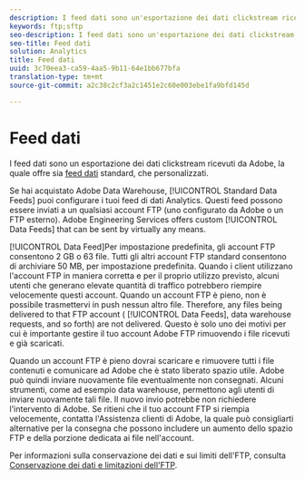 ```yaml
---
description: I feed dati sono un'esportazione dei dati clickstream ricevuti da Adobe, che offre sia feed di dati standard, che personalizzati.
keywords: ftp;sftp
seo-description: I feed dati sono un'esportazione dei dati clickstream ricevuti da Adobe, che offre sia feed di dati standard, che personalizzati.
seo-title: Feed dati
solution: Analytics
title: Feed dati
uuid: 3c70eea3-ca59-4aa5-9b11-64e1bb677bfa
translation-type: tm+mt
source-git-commit: a2c38c2cf3a2c1451e2c60e003ebe1fa9bfd145d

---
```



# Feed dati

I feed dati sono un esportazione dei dati clickstream ricevuti da Adobe, la quale offre sia [feed dati](/help/export/analytics-data-feed/c-getstarted/data-feed-overview.md) standard, che personalizzati.

Se hai acquistato Adobe Data Warehouse, [!UICONTROL Standard Data Feeds] puoi configurare i tuoi feed di dati Analytics. Questi feed possono essere inviati a un qualsiasi account FTP (uno configurato da Adobe o un FTP esterno). Adobe Engineering Services offers custom [!UICONTROL Data Feeds] that can be sent by virtually any means.

[!UICONTROL Data Feed]Per impostazione predefinita, gli account FTP consentono 2 GB o 63 file. Tutti gli altri account FTP standard consentono di archiviare 50 MB, per impostazione predefinita. Quando i client utilizzano l'account FTP in maniera corretta e per il proprio utilizzo previsto, alcuni utenti che generano elevate quantità di traffico potrebbero riempire velocemente questi account. Quando un account FTP è pieno, non è possibile trasmettervi in push nessun altro file. Therefore, any files being delivered to that FTP account ( [!UICONTROL Data Feeds], data warehouse requests, and so forth) are not delivered. Questo è solo uno dei motivi per cui è importante gestire il tuo account Adobe FTP rimuovendo i file ricevuti e già scaricati.

Quando un account FTP è pieno dovrai scaricare e rimuovere tutti i file contenuti e comunicare ad Adobe che è stato liberato spazio utile. Adobe può quindi inviare nuovamente file eventualmente non consegnati. Alcuni strumenti, come ad esempio data warehouse, permettono agli utenti di inviare nuovamente tali file. Il nuovo invio potrebbe non richiedere l'intervento di Adobe. Se ritieni che il tuo account FTP si riempia velocemente, contatta l'Assistenza clienti di Adobe, la quale può consigliarti alternative per la consegna che possono includere un aumento dello spazio FTP e della porzione dedicata ai file nell'account.

Per informazioni sulla conservazione dei dati e sui limiti dell'FTP, consulta [Conservazione dei dati e limitazioni dell'FTP](../../../export/ftp-and-sftp/ftp-limits.md#concept_8CAA1D8F27B3411AB902520AD6C9A70E).
